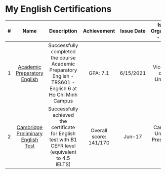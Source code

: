 # My English Certifications

| # |         Name        |                                                                          Description                                                                 |   Achievement    | Issue Date  |        Issuing Organization - Issuer       |
|:-:|:---------------------------------------------------:|:-------------------------------------------------------------------------------------------------------------------------------------------------------------------------------------------------------------------------------------------------------------------------------------------------------------------------------------------------------------------------------------------------------------------------------------------------------------:|:--------------------------:|:-------------:|:------------------------------------------------------------------:|
| 1 |   [Academic Preparatory English](https://github.com/thongnt0208/certifications/blob/main/english/Certificate%20-%20TRS601-ENGLISH6_SE160850.pdf)        |   Successfully completed the course Academic Preparatory English - TRS601 - English 6 at Ho Chi Minh Campus|   GPA: 7.1     |   6/15/2021 |   Vice Rector of FPT University   |
| 2 |   [Cambridge Preliminary English Test](https://github.com/thongnt0208/certifications/blob/main/english/StatementOfResult-B1-Cambridge-CEFR.jpg)    |   Successfully achieved the certificate for English test with B1 CEFR level (equivalent to 4.5 IELTS)|   Overall score: 141/170 |   Jun-17  | Cambridge University Press at Viet Nam  |
